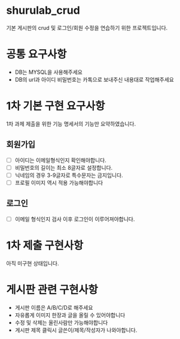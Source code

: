 # shurulab_crud
기본 게시판의 crud 및 로그인/회원 수정을 연습하기 위한 프로젝트입니다.
# 공통 요구사항
- DB는 MYSQL을 사용해주세요<br>
- DB의 url과 아이디 비밀번호는 카톡으로 보내주신 내용대로 작업해주세요
# 1차 기본 구현 요구사항
1차 과제 제출을 위한 기능 명세서의 기능만 요약하였습니다.
## 회원가입
- [ ] 아이디는 이메일형식인지 확인해야합니다.<br>
- [ ] 비밀번호의 길이는 최소 8글자로 설정합니다.<br>
- [ ] 닉네임의 경우 3-9글자로 특수문자는 금지입니다.<br>
- [ ] 프로필 이미지 역시 적용 가능해야합니다
## 로그인
- [ ] 이메일 형식인지 검사 이후 로그인이 이루어져야합니다.
# 1차 제출 구현사항
아직 미구현 상태입니다.
# 게시판 관련 구현사항
- 게시판 이름은 A/B/C/D로 해주세요<br>
- 자유롭게 이미지 한장과 글을 올릴 수 있어야합니다<br>
- 수정 및 삭제는 올린사람만 가능해야합니다<br>
- 게시판 제목 클릭시 글쓴이/제목/작성자가 나와야합니다.
